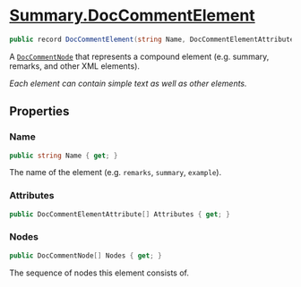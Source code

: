 # [Summary.DocCommentElement](../src/Core/DocCommentElement.cs#L10)
```cs
public record DocCommentElement(string Name, DocCommentElementAttribute[] Attributes, DocCommentNode[] Nodes) : DocCommentNode
```

A [`DocCommentNode`](./DocCommentNode.md) that represents a compound element (e.g. summary, remarks, and other XML elements).

_Each element can contain simple text as well as other elements._

## Properties
### Name
```cs
public string Name { get; }
```

The name of the element (e.g. `remarks`, `summary`, `example`).

### Attributes
```cs
public DocCommentElementAttribute[] Attributes { get; }
```

### Nodes
```cs
public DocCommentNode[] Nodes { get; }
```

The sequence of nodes this element consists of.

